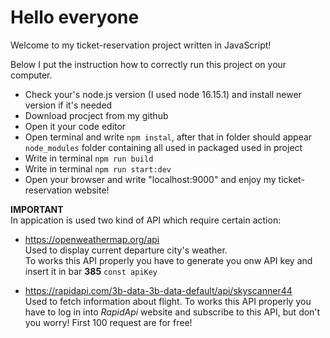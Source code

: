 # Hello everyone  
Welcome to my ticket-reservation project written in JavaScript!

Below I put the instruction how to correctly run this project on your computer.

* Check your's node.js version (I used node 16.15.1) and install newer version if it's needed
* Download procject from my github
* Open it your code editor
* Open terminal and write `npm instal`, after that in folder should appear `node_modules` folder containing all used in packaged used in project
* Write in terminal `npm run build` 
* Write in terminal `npm run start:dev`
* Open your browser and write "localhost:9000" and enjoy my ticket-reservation website!

**IMPORTANT**  
In appication is used two kind of API which require certain action:
- https://openweathermap.org/api  
Used to display current departure city's weather.  
To works this API properly you have to generate you onw API key and insert it in bar **385** `const apiKey`

- https://rapidapi.com/3b-data-3b-data-default/api/skyscanner44  
Used to fetch information about flight.
To works this API properly you have to log in into *RapidApi* website and subscribe to this API, but don't you worry! First 100 request are for free!
